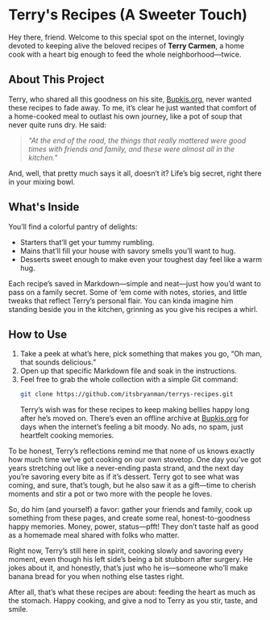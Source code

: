 
# Terry's Recipes (A Sweeter Touch)

Hey there, friend. Welcome to this special spot on the internet, lovingly devoted to keeping alive the beloved recipes of **Terry Carmen**, a home cook with a heart big enough to feed the whole neighborhood—twice.  

## About This Project

Terry, who shared all this goodness on his site, [Bupkis.org](https://bupkis.org), never wanted these recipes to fade away. To me, it’s clear he just wanted that comfort of a home-cooked meal to outlast his own journey, like a pot of soup that never quite runs dry. He said:
> _"At the end of the road, the things that really mattered were good times with friends and family, and these were almost all in the kitchen."_

And, well, that pretty much says it all, doesn’t it? Life’s big secret, right there in your mixing bowl.

## What's Inside

You’ll find a colorful pantry of delights:
- Starters that’ll get your tummy rumbling.
- Mains that’ll fill your house with savory smells you’ll want to hug.
- Desserts sweet enough to make even your toughest day feel like a warm hug.

Each recipe’s saved in Markdown—simple and neat—just how you’d want to pass on a family secret. Some of ‘em come with notes, stories, and little tweaks that reflect Terry’s personal flair. You can kinda imagine him standing beside you in the kitchen, grinning as you give his recipes a whirl.

## How to Use

1. Take a peek at what’s here, pick something that makes you go, “Oh man, that sounds delicious.”
2. Open up that specific Markdown file and soak in the instructions.
3. Feel free to grab the whole collection with a simple Git command:
   ```bash
   git clone https://github.com/itsbryanman/terrys-recipes.git
   ```
   Terry’s wish was for these recipes to keep making bellies happy long after he’s moved on. There’s even an offline archive at [Bupkis.org](https://bupkis.org) for days when the internet’s feeling a bit moody. No ads, no spam, just heartfelt cooking memories.

To be honest, Terry’s reflections remind me that none of us knows exactly how much time we’ve got cooking on our own stovetop. One day you’ve got years stretching out like a never-ending pasta strand, and the next day you’re savoring every bite as if it’s dessert. Terry got to see what was coming, and sure, that’s tough, but he also saw it as a gift—time to cherish moments and stir a pot or two more with the people he loves.

So, do him (and yourself) a favor: gather your friends and family, cook up something from these pages, and create some real, honest-to-goodness happy memories. Money, power, status—pfft! They don’t taste half as good as a homemade meal shared with folks who matter.

Right now, Terry’s still here in spirit, cooking slowly and savoring every moment, even though his left side’s being a bit stubborn after surgery. He jokes about it, and honestly, that’s just who he is—someone who’ll make banana bread for you when nothing else tastes right.

After all, that’s what these recipes are about: feeding the heart as much as the stomach. Happy cooking, and give a nod to Terry as you stir, taste, and smile.
